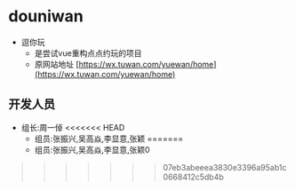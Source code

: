 # douniwan

- 逗你玩
  - 是尝试vue重构点点约玩的项目
  - 原网站地址 [https://wx.tuwan.com/yuewan/home](https://wx.tuwan.com/yuewan/home)

## 开发人员

- 组长:周一倬
<<<<<<< HEAD
  - 组员:张振兴,吴高焱,李显意,张颖
=======
  - 组员:张振兴,吴高焱,李显意,张颖0
>>>>>>> 07eb3abeeea3830e3396a95ab1c0668412c5db4b
